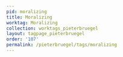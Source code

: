 ```yaml
---
pid: moralizing
title: Moralizing
worktag: Moralizing
collection: worktags_pieterbruegel
layout: tagpage_pieterbruegel
order: '107'
permalink: /pieterbruegel/tags/moralizing
---
```

